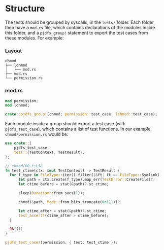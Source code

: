 # Structure

The tests should be grouped by syscalls, in the `tests/` folder.
Each folder then have a `mod.rs` file, 
which contains declarations of the modules inside this folder,
and a `pjdfs_group!` statement to export the test cases from these modules.
For example:

### Layout

```
chmod
├── lchmod
│   └── mod.rs
├── mod.rs
└── permission.rs
```

### mod.rs

```rust
mod permission;
mod lchmod;

crate::pjdfs_group!(chmod; permission::test_case, lchmod::test_case);
```

Each module inside a group should export a test case (with `pjdfs_test_case`),
which contains a list of test functions.
In our example, `chmod/permission.rs` would be:

```rust
use crate::{
    pjdfs_test_case,
    test::{TestContext, TestResult},
};

// chmod/00.t:L58
fn test_ctime(ctx: &mut TestContext) -> TestResult {
  for f_type in FileType::iter().filter(|&ft| ft == FileType::Symlink) {
      let path = ctx.create(f_type).map_err(TestError::CreateFile)?;
      let ctime_before = stat(&path)?.st_ctime;

      sleep(Duration::from_secs(1));

      chmod(&path, Mode::from_bits_truncate(0o111))?;

      let ctime_after = stat(&path)?.st_ctime;
      test_assert!(ctime_after > ctime_before);
  }

  Ok(())
}

pjdfs_test_case!(permission, { test: test_ctime });
```